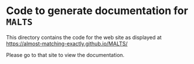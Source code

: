 # Code to generate documentation for `MALTS`

This directory contains the code for the web site as displayed at
https://almost-matching-exactly.github.io/MALTS/

Please go to that site to view the documentation.